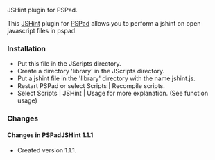 JSHint plugin for PSPad.

This [JSHint](http://www.jshint.com) plugin for [PSPad](http://www.pspad.com) allows you to perform a jshint on 
open javascript files in pspad.
 

### Installation

* Put this file in the JScripts directory.
* Create a directory 'library' in the  JScripts directory.
* Put a jshint file in the 'library' directory with the name jshint.js.
* Restart PSPad or select Scripts | Recompile scripts.
* Select Scripts | JSHint | Usage for more explanation. (See function usage)



### Changes

#### Changes in PSPadJSHint 1.1.1

* Created version 1.1.1.
